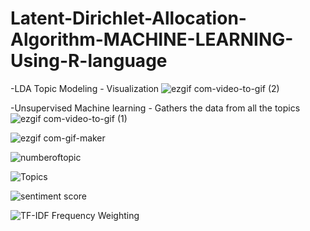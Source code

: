 # Latent-Dirichlet-Allocation-Algorithm-MACHINE-LEARNING-Using-R-language


-LDA Topic Modeling - Visualization
![ezgif com-video-to-gif (2)](https://user-images.githubusercontent.com/59985283/77003538-837a5780-6998-11ea-9c93-34a0d7240ae6.gif)


-Unsupervised Machine learning - Gathers the data from all the topics
![ezgif com-video-to-gif (1)](https://user-images.githubusercontent.com/59985283/76998933-d18b5d00-6990-11ea-91ae-5c5ef39c713f.gif)


![ezgif com-gif-maker](https://user-images.githubusercontent.com/59985283/77000963-22508500-6994-11ea-8715-e89d3cf7625c.gif)



![numberoftopic](https://user-images.githubusercontent.com/59985283/77003764-e9ff7580-6998-11ea-99c3-0a62f4aa8b9f.png)

![Topics](https://user-images.githubusercontent.com/59985283/77003771-eec42980-6998-11ea-85f9-7d4474406b96.png)

![sentiment score](https://user-images.githubusercontent.com/59985283/77003786-f4217400-6998-11ea-91cd-8f7282953f22.png)

![TF-IDF Frequency Weighting](https://user-images.githubusercontent.com/59985283/77003792-f683ce00-6998-11ea-8a3f-4741546a97ac.png)
